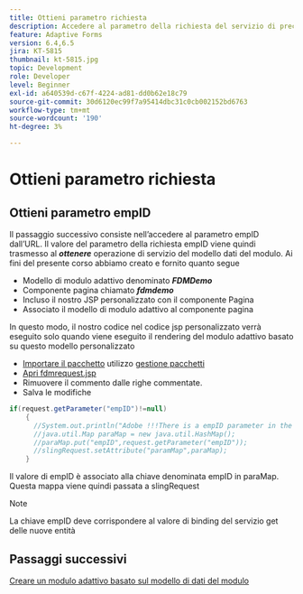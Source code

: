 ```yaml
---
title: Ottieni parametro richiesta
description: Accedere al parametro della richiesta del servizio di precompilazione di un modello di dati del modulo
feature: Adaptive Forms
version: 6.4,6.5
jira: KT-5815
thumbnail: kt-5815.jpg
topic: Development
role: Developer
level: Beginner
exl-id: a640539d-c67f-4224-ad81-dd0b62e18c79
source-git-commit: 30d6120ec99f7a95414dbc31c0cb002152bd6763
workflow-type: tm+mt
source-wordcount: '190'
ht-degree: 3%

---
```


# Ottieni parametro richiesta

## Ottieni parametro empID

Il passaggio successivo consiste nell’accedere al parametro empID dall’URL. Il valore del parametro della richiesta empID viene quindi trasmesso al **_ottenere_** operazione di servizio del modello dati del modulo.
Ai fini del presente corso abbiamo creato e fornito quanto segue

* Modello di modulo adattivo denominato **_FDMDemo_**
* Componente pagina chiamato **_fdmdemo_**
* Incluso il nostro JSP personalizzato con il componente Pagina
* Associato il modello di modulo adattivo al componente pagina

In questo modo, il nostro codice nel codice jsp personalizzato verrà eseguito solo quando viene eseguito il rendering del modulo adattivo basato su questo modello personalizzato

* [Importare il pacchetto](assets/template-page-component.zip) utilizzo [gestione pacchetti](http://localhost:4502/crx/packmgr/index.jsp)
* [Apri fdmrequest.jsp](http://localhost:4502/crx/de/index.jsp#/apps/fdmdemo/component/page/fdmdemo/fdmrequest.jsp)
* Rimuovere il commento dalle righe commentate.
* Salva le modifiche

```java
if(request.getParameter("empID")!=null)
    {
      //System.out.println("Adobe !!!There is a empID parameter in the request "+request.getParameter("empID"));
      //java.util.Map paraMap = new java.util.HashMap();
      //paraMap.put("empID",request.getParameter("empID"));
      //slingRequest.setAttribute("paramMap",paraMap);
    }
```

Il valore di empID è associato alla chiave denominata empID in paraMap. Questa mappa viene quindi passata a slingRequest

>[!NOTE]
>
>La chiave empID deve corrispondere al valore di binding del servizio get delle nuove entità

## Passaggi successivi

[Creare un modulo adattivo basato sul modello di dati del modulo](./create-adaptive-form.md)

